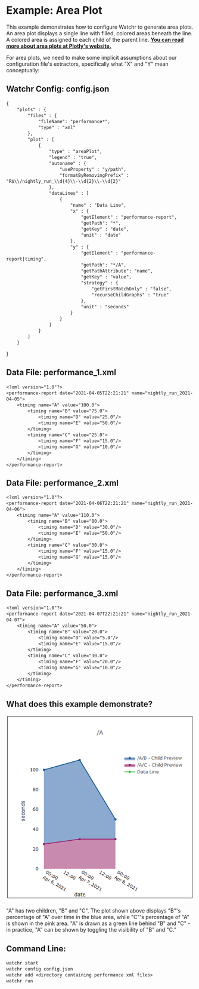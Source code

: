 # Example:  Area Plot

This example demonstrates how to configure Watchr to generate area plots.  An area plot displays a single line with filled, colored areas beneath the line.  A colored area is assigned to each child of the parent line.  [**You can read more about area plots at Plotly's website.**](https://plotly.com/javascript/filled-area-plots/)

For area plots, we need to make some implicit assumptions about our configuration file's extractors, specifically what "X" and "Y" mean conceptually:

## Watchr Config:  config.json
	{
	    "plots" : {
	        "files" : {
	            "fileName": "performance*",
	            "type" : "xml"
	        },
	        "plot" : [
	            {
	                "type" : "areaPlot",
	                "legend" : "true",
	                "autoname" : {
	                    "useProperty" : "y/path",
	                    "formatByRemovingPrefix" : "R$\\/nightly_run_\\d{4}\\-\\d{2}\\-\\d{2}"
	                },
	                "dataLines" : [
	                    {
	                        "name" : "Data Line",
	                        "x" : {
	                            "getElement" : "performance-report",
	                            "getPath": "*",
	                            "getKey" : "date",
	                            "unit" : "date"
	                        },
	                        "y" : {
	                            "getElement" : "performance-report|timing",
	                            "getPath": "*/A",
	                            "getPathAttribute": "name",
	                            "getKey" : "value",
	                            "strategy" : {
	                                "getFirstMatchOnly" : "false",
	                                "recurseChildGraphs" : "true"
	                            },
	                            "unit" : "seconds"
	                        }
	                    }
	                ]
	            }
	        ]
	    }
}

## Data File:  performance_1.xml

	<?xml version="1.0"?>
	<performance-report date="2021-04-05T22:21:21" name="nightly_run_2021-04-05">
	    <timing name="A" value="100.0">
	        <timing name="B" value="75.0">
	            <timing name="D" value="25.0"/>
	            <timing name="E" value="50.0"/>
	        </timing>
	        <timing name="C" value="25.0">
	            <timing name="F" value="15.0"/>
	            <timing name="G" value="10.0"/>
	        </timing>
	    </timing>
	</performance-report>

## Data File: performance_2.xml

	<?xml version="1.0"?>
	<performance-report date="2021-04-06T22:21:21" name="nightly_run_2021-04-06">
	    <timing name="A" value="110.0">
	        <timing name="B" value="80.0">
	            <timing name="D" value="30.0"/>
	            <timing name="E" value="50.0"/>
	        </timing>
	        <timing name="C" value="30.0">
	            <timing name="F" value="15.0"/>
	            <timing name="G" value="15.0"/>
	        </timing>
	    </timing>
	</performance-report>

## Data File: performance_3.xml

	<?xml version="1.0"?>
	<performance-report date="2021-04-07T22:21:21" name="nightly_run_2021-04-07">
	    <timing name="A" value="50.0">
	        <timing name="B" value="20.0">
	            <timing name="D" value="5.0"/>
	            <timing name="E" value="15.0"/>
	        </timing>
	        <timing name="C" value="30.0">
	            <timing name="F" value="20.0"/>
	            <timing name="G" value="10.0"/>
	        </timing>
	    </timing>
	</performance-report>

## What does this example demonstrate?

![Area plot example](img/AreaPlotExample.png "Area plot example")

"A" has two children, "B" and "C".  The plot shown above displays "B"'s percentage of "A" over time in the blue area, while "C"'s percentage of "A" is shown in the pink area.  "A" is drawn as a green line behind "B" and "C" - in practice, "A" can be shown by toggling the visibility of "B" and "C."  

## Command Line:

	watchr start
    watchr config config.json
    watchr add <directory containing performance xml files>
    watchr run